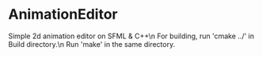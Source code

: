 # AnimationEditor
Simple 2d animation editor on SFML &amp; C++\n
For building, run 'cmake ../' in Build directory.\n
Run 'make' in the same directory.
